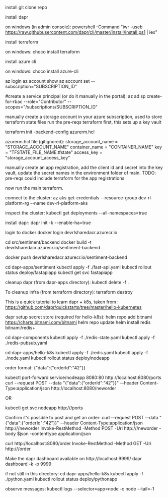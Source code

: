 install git
clone repo

install dapr

on windows (in admin console):
powershell -Command "iwr -useb https://raw.githubusercontent.com/dapr/cli/master/install/install.ps1 | iex"

install terraform

on windows:
choco install terraform

install azure cli

on windows:
choco install azure-cli

az login
az account show
az account set --subscription="SUBSCRIPTION_ID"

#create a service principal (or do it manually in the portal):
az ad sp create-for-rbac --role="Contributor" --scopes="/subscriptions/SUBSCRIPTION_ID"

manually create a storage account in your azure subscription, used to store terraform state files
run the pre-reqs terraform first, this sets up a key vault

terraform init -backend-config azurerm.hcl

azurerm.hcl file (gitignored):
storage_account_name    = "STORAGE_ACCOUNT_NAME"
container_name          = "CONTAINER_NAME"
key                     = "TFSTATE_FILE_NAME.tfstate"
access_key              = "storage_account_access_key"

manually create an app registration, add the client id and secret into the key vault, update the secret names in the environment folder of main.
TODO: pre-reqs could include terraform for the app registrations

now run the main terraform.

connect to the cluster:
az aks get-credentials --resource-group dev-rl-platform-rg --name dev-rl-platform-aks

inspect the cluster:
kubectl get deployments --all-namespaces=true

install dapr:
dapr init -k --enable-ha=true

login to docker
docker login devrlsharedacr.azurecr.io

cd src/sentiment/backend
docker build -t devrlsharedacr.azurecr.io/sentiment-backend .

docker push devrlsharedacr.azurecr.io/sentiment-backend

cd dapr-apps/sentiment
kubectl apply -f ./fast-api.yaml
kubectl rollout status deploy/fastapiapp
kubectl get svc fastapiapp

cleanup dapr (from dapr-apps directory):
kubectl delete -f .

To cleanup infra (from terraform directory):
terraform destroy 

This is a quick tutorial to learn dapr + k8s, taken from : https://github.com/dapr/quickstarts/tree/master/hello-kubernetes

dapr setup secret store (required for hello-k8s):
helm repo add bitnami https://charts.bitnami.com/bitnami
helm repo update
helm install redis bitnami/redis+

cd dapr-components
kubectl apply -f ./redis-state.yaml
kubectl apply -f ./redis-pubsub.yaml

cd dapr-apps/hello-k8s
kubectl apply -f ./redis.yaml
kubectl apply -f ./node.yaml
kubectl rollout status deploy/nodeapp

order format:
{"data":{"orderId":"42"}}

kubectl port-forward service/nodeapp 8080:80
http://localhost:8080/ports
curl --request POST --data "{\"data\":{\"orderId\":\"42\"}}" --header Content-Type:application/json http://localhost:8080/neworder

OR

kubectl get svc nodeapp
http://<EXTERNAL-IP>/ports

Confirm it's possible to post and get an order:
curl --request POST --data "{\"data\":{\"orderId\":\"42\"}}" --header Content-Type:application/json http://<EXTERNAL-IP>/neworder
Invoke-RestMethod -Method POST -Uri http://<EXTERNAL-IP>/neworder -body $json -contenttype application/json

curl http://localhost:8080/order
Invoke-RestMethod -Method GET -Uri http://<EXTERNAL-IP>/order

Make the dapr dashboard available on http://localhost:9999/
dapr dashboard -k -p 9999

if not still in this directory:
cd dapr-apps/hello-k8s 
kubectl apply -f ./python.yaml
kubectl rollout status deploy/pythonapp

observe messages:
kubectl logs --selector=app=node -c node --tail=-1
